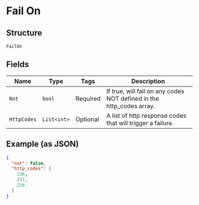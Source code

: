 
# Fail On

## Structure

`FailOn`

## Fields

| Name | Type | Tags | Description |
|  --- | --- | --- | --- |
| `Not` | `bool` | Required | If true, will fail on any codes NOT defined in the http_codes array. |
| `HttpCodes` | `List<int>` | Optional | A list of http response codes that will trigger a failure. |

## Example (as JSON)

```json
{
  "not": false,
  "http_codes": [
    236,
    237,
    238
  ]
}
```

